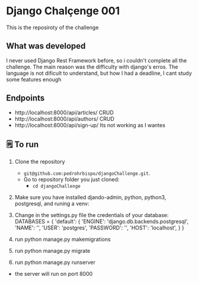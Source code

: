 
# Django Chalçenge 001
This is the reposiroty of the challenge

## What was developed
I never used Django Rest Framework before, so i couldn't complete all the challenge. The main reason was the difficulty with django's erros. The language is not dificult to understand, but how I had a deadline, I cant study some features enough

## Endpoints
 - http://localhost:8000/api/articles/ CRUD
 - http://localhost:8000/api/authors/ CRUD
 - http://localhost:8000/api/sign-up/ Its not working as I wantes

## 🗒 To run

1. Clone the repository

   - `git@github.com:pedrohrbispo/djangoChallenge.git`.
   - Go to repository folder you just cloned:
     - `cd djangoChallenge`

2. Make sure you have installed djando-admin, python, python3, postgresql, and runing a venv:

3. Change in the settings.py file the credentials of your database:
 DATABASES = {
    'default': {
        'ENGINE': 'django.db.backends.postgresql',
        'NAME': '',
        'USER': 'postgres',
        'PASSWORD': '',
        'HOST': 'localhost',
    }
}

4. run python manage.py makemigrations

5. run python manage.py migrate

6. run python manage.py runserver
  - the server will run on port 8000

